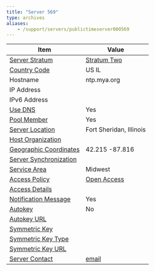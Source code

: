 ```yaml
---
title: "Server 569"
type: archives
aliases:
    - /support/servers/publictimeserver000569
---
```


| Item | Value |
| ----- | ----- |
| [Server Stratum](/support/servers/serverstratum) | [Stratum Two](/support/servers/stratumtwotimeservers) |
| [Country Code](/support/servers/countrycode) | US IL |
| Hostname |  ntp.mya.org  |
| IP Address |  |
| IPv6 Address | |
| [Use DNS](/support/servers/usedns) | Yes |
| [Pool Member](/support/servers/poolmember) | Yes |
| [Server Location](/support/servers/serverlocation) |  Fort Sheridan, Illinois |
| [Host Organization](/support/servers/hostorganization) | |
| [ Geographic Coordinates](/support/servers/geographiccoordinates) |  42.215 -87.816  |
| [Server Synchronization](/support/servers/serversynchronization) | |
| [Service Area](/support/servers/servicearea) | Midwest |
| [Access Policy](/support/servers/accesspolicy) | [Open Access](/support/servers/openaccess) |
| [Access Details](/support/servers/accessdetails) |  |
| [Notification Message](/support/servers/notificationmessage) | Yes |
| [Autokey](/support/servers/autokey) | No |
| [Autokey URL](/support/servers/autokeyurl) | |
| [Symmetric Key](/support/servers/symmetrickey) | |
| [Symmetric Key Type](/support/servers/symmetrickeytype) | |
| [Symmetric Key URL](/support/servers/symmetrickeyurl) | |
| [Server Contact](/support/servers/servercontact) | [email](mailto:ntp@mya.org) |